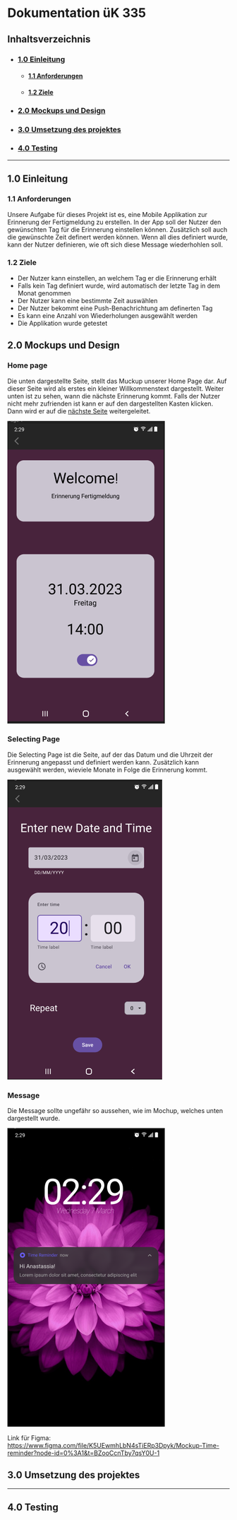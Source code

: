 # Dokumentation üK 335

## Inhaltsverzeichnis

- ### [**1.0 Einleitung**](#10-einleitung-1)

  - #### [**1.1 Anforderungen**](#11-anforderungen-1)
  - #### [**1.2 Ziele**](#12-ziele-1)

- ### [**2.0 Mockups und Design**](#20-mockups-und-design-1)

- ### [**3.0 Umsetzung des projektes**](#30-umsetzung-des-projektes-1)

- ### [**4.0 Testing**](#40-testing-1)

---

## **1.0 Einleitung**

### **1.1** Anforderungen

Unsere Aufgabe für dieses Projekt ist es, eine Mobile Applikation zur Erinnerung der Fertigmeldung zu erstellen. In der App soll der Nutzer den gewünschten Tag für die Erinnerung einstellen können. Zusätzlich soll auch die gewünschte Zeit definert werden können. Wenn all dies definiert wurde, kann der Nutzer definieren, wie oft sich diese Message wiederhohlen soll.

### **1.2** Ziele

- Der Nutzer kann einstellen, an welchem Tag er die Erinnerung erhält
- Falls kein Tag definiert wurde, wird automatisch der letzte Tag in dem Monat genommen
- Der Nutzer kann eine bestimmte Zeit auswählen
- Der Nutzer bekommt eine Push-Benachrichtung am definerten Tag
- Es kann eine Anzahl von Wiederholungen ausgewählt werden
- Die Applikation wurde getestet

## **2.0** Mockups und Design

### Home page

Die unten dargestellte Seite, stellt das Muckup unserer Home Page dar. Auf dieser Seite wird als erstes ein kleiner Willkommenstext dargestellt. Weiter unten ist zu sehen, wann die nächste Erinnerung kommt. Falls der Nutzer nicht mehr zufrienden ist kann er auf den dargestellten Kasten klicken. Dann wird er auf die [nächste Seite](#selecting-page) weitergeleitet.

![Home Page](homepage.png)

### Selecting Page

Die Selecting Page ist die Seite, auf der das Datum und die Uhrzeit der Erinnerung angepasst und definiert werden kann. Zusätzlich kann ausgewählt werden, wieviele Monate in Folge die Erinnerung kommt.

![Pick Page](datetimepickpage.png)

### Message

Die Message sollte ungefähr so aussehen, wie im Mochup, welches unten dargestellt wurde.

![Notification](./notification.png)

Link für Figma: https://www.figma.com/file/K5UEwmhLbN4sTiERp3Dpyk/Mockup-Time-reminder?node-id=0%3A1&t=BZooCcnTby7qsY0U-1

## **3.0** Umsetzung des projektes

---

## **4.0** Testing
